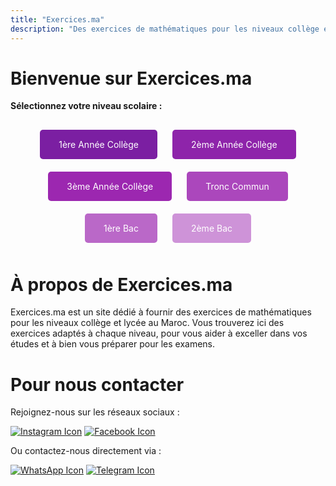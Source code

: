 ```yaml
---
title: "Exercices.ma"
description: "Des exercices de mathématiques pour les niveaux collège et lycée au Maroc."
---
```


# Bienvenue sur Exercices.ma

**Sélectionnez votre niveau scolaire :**

<div style="text-align: center; margin-top: 20px;">
  <a href="/1ac/" class="btn" style="display: inline-block; margin: 10px; padding: 15px 30px; background-color: #7B1FA2; color: white; text-decoration: none; border-radius: 5px;">1ère Année Collège</a>
  <a href="/2ac/" class="btn" style="display: inline-block; margin: 10px; padding: 15px 30px; background-color: #8E24AA; color: white; text-decoration: none; border-radius: 5px;">2ème Année Collège</a>
  <a href="/3ac/" class="btn" style="display: inline-block; margin: 10px; padding: 15px 30px; background-color: #9C27B0; color: white; text-decoration: none; border-radius: 5px;">3ème Année Collège</a>
  <a href="/tc/" class="btn" style="display: inline-block; margin: 10px; padding: 15px 30px; background-color: #AB47BC; color: white; text-decoration: none; border-radius: 5px;">Tronc Commun</a>
  <a href="/1bac/" class="btn" style="display: inline-block; margin: 10px; padding: 15px 30px; background-color: #BA68C8; color: white; text-decoration: none; border-radius: 5px;">1ère Bac</a>
  <a href="/2bac/" class="btn" style="display: inline-block; margin: 10px; padding: 15px 30px; background-color: #CE93D8; color: white; text-decoration: none; border-radius: 5px;">2ème Bac</a>
</div>

# À propos de Exercices.ma

Exercices.ma est un site dédié à fournir des exercices de mathématiques pour les niveaux collège et lycée au Maroc. Vous trouverez ici des exercices adaptés à chaque niveau, pour vous aider à exceller dans vos études et à bien vous préparer pour les examens.

# Pour nous contacter

Rejoignez-nous sur les réseaux sociaux :

[![Instagram Icon](https://cdn-icons-png.flaticon.com/64/2111/2111463.png)](https://www.instagram.com/exercices.ma)
[![Facebook Icon](https://cdn-icons-png.flaticon.com/64/733/733547.png)](https://web.facebook.com/profile.php?id=61567250277720)

Ou contactez-nous directement via :

[![WhatsApp Icon](https://cdn-icons-png.flaticon.com/64/733/733585.png)](https://wa.me/212707919591)
[![Telegram Icon](https://cdn-icons-png.flaticon.com/64/2111/2111646.png)](https://t.me/exercicesma)

